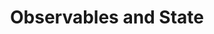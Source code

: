 ---
id: observables-and-state
title: Observables and State
sidebar_label: Observables and State
custom_edit_url: https://github.com/microsoft/fast-dna/edit/master/packages/web-components/fast-element/docs/guide/observables-and-state.doc.md
---
